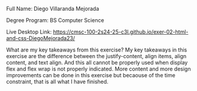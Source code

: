 Full Name:
    Diego Villaranda Mejorada

Degree Program:
    BS Computer Science

Live Desktop Link:
    https://cmsc-100-2s24-25-c3l.github.io/exer-02-html-and-css-DiegoMejorada23/

What are my key takeaways from this exercise?
    My key takeaways in this exercise are the difference between the justify-content, align items, align content, and text align. And this all cannot be properly used when display flex and flex wrap is not properly indicated. More content and more design improvements can be done in this exercise but becaouse of the time constraint, that is all what I have finished.